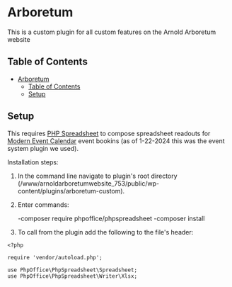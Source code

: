 # Arboretum

This is a custom plugin for all custom features on the Arnold Arboretum website

## Table of Contents

- [Arboretum](#arboretum-starter)
    - [Table of Contents](#table-of-contents)
    - [Setup](#setup)

## Setup

This requires [PHP Spreadsheet](https://phpspreadsheet.readthedocs.io/en/latest/) to compose spreadsheet readouts for [Modern Event Calendar](https://webnus.net/modern-events-calendar/) event bookins (as of 1-22-2024 this was the event system plugin we used).

Installation steps:

1. In the command line navigate to plugin's root directory (/www/arnoldarboretumwebsite_753/public/wp-content/plugins/arboretum-custom).

2. Enter commands:

    -composer require phpoffice/phpspreadsheet
    -composer install

3. To call from the plugin add the following to the file's header:

```
<?php

require 'vendor/autoload.php';

use PhpOffice\PhpSpreadsheet\Spreadsheet;
use PhpOffice\PhpSpreadsheet\Writer\Xlsx;
```

